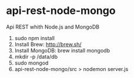 # api-rest-node-mongo

Api REST whith Node.js and MongoDB

1. sudo npm install
2. Install Brew: http://brew.sh/
3. Install MongoDB: brew install mongodb
4. mkdir -p /data/db
5. sudo mongod
6. api-rest-node-mongo/src > nodemon server.js